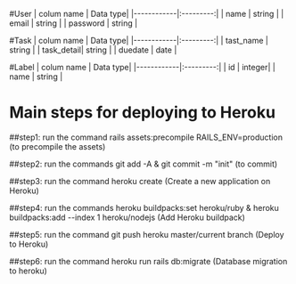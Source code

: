 
#User
| colum name |  Data type|
|------------|:---------:|
| name       |    string |
| email      |    string |
| password   |    string |

#Task
| colum name |  Data type|
|------------|:---------:|
| tast_name  |    string |
| task_detail|    string |
|  duedate   |      date |

#Label
| colum name |  Data type|
|------------|:---------:|
| id         |    integer|
| name       |    string |

# Main steps for deploying to Heroku

##step1: run the command rails assets:precompile RAILS_ENV=production (to precompile the assets)

##step2: run the commands git add -A & git commit -m "init" (to commit)

##step3: run the command heroku create (Create a new application on Heroku)

##step4: run the commands heroku buildpacks:set heroku/ruby & heroku buildpacks:add --index 1 heroku/nodejs (Add Heroku buildpack)

##step5: run the command git push heroku master/current branch (Deploy to Heroku)

##step6: run the command heroku run rails db:migrate (Database migration to heroku)
